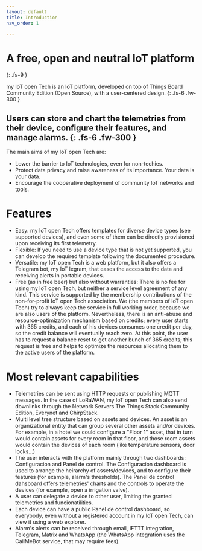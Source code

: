 ```yaml
---
layout: default
title: Introduction
nav_order: 1

---
```


# A free, open and neutral IoT platform
{: .fs-9 }

my IoT open Tech is an IoT platform, developed on top of Things Board Community Edition (Open Source), with a user-centered design.
{: .fs-6 .fw-300 }

Users can store and chart the telemetries from their device, configure their features, and manage alarms.
{: .fs-6 .fw-300 }
---

The main aims of my IoT open Tech are:

* Lower the barrier to IoT technologies, even for non-techies.
* Protect data privacy and raise awareness of its importance. Your data is your data.
* Encourage the cooperative deployment of community IoT networks and tools.

# Features

* Easy: my IoT open Tech offers templates for diverse device types (see supported devices), and even some of them can be directly provisioned upon receiving its first telemetry.
* Flexible: If you need to use a device type that is not yet supported, you can develop the required template following the documented procedure.
* Versatile: my IoT open Tech is a web platform, but it also offers a Telegram bot, my IoT legram, that eases the access to the data and receiving alerts in portable devices.
* Free (as in free beer) but also without warranties: There is no fee for using my IoT open Tech, but neither a service level agreement of any kind. This service is supported by the membership contributions of the non-for-profit IoT open Tech association. We (the members of IoT open Tech) try to always keep the service in full working order, because we are also users of the platform. Nevertheless, there is an anti-abuse and resource-optimization mechanism based on credits; every user starts with 365 credits, and each of his devices consumes one credit per day, so the credit balance will eventually reach zero. At this point, the user has to request a balance reset to get another bunch of 365 credits; this request is free and helps to optimize the resources allocating them to the active users of the platform. 

# Most relevant capabilities

* Telemetries can be sent using HTTP requests or publishing MQTT messages. In the case of LoRaWAN, my IoT open Tech can also send downlinks through the Network Servers The Things Stack Community Edition, Everynet and ChirpStack.
* Multi level tree structure based on assets and devices. An asset is an organizational entity that can group several other assets and/or devices. For example, in a hotel we could configure a "Floor 1" asset, that in turn would contain assets for every room in that floor, and those room assets would contain the devices of each room (like temperature sensors, door locks...)
* The user interacts with the platform mainly through two dashboards: Configuracion and Panel de control. The Configuracion dashboard is used to arrange the heirarchy of assets/devices, and to configure their features (for example, alarm's thresholds). The Panel de control dahsboard offers telemetries' charts and the controls to operate the devices (for example, open a irrigation valve).
* A user can delegate a device to other user, limiting the granted telemetries and funcionatilities.
* Each device can have a public Panel de control dashboard, so everybody, even without a registered account in my IoT open Tech, can view it using a web explorer.
* Alarm's alerts can be received through email, IFTTT integration, Telegram, Matrix and WhatsApp (the WhatsApp integration uses the CallMeBot service, that may require fees). 
